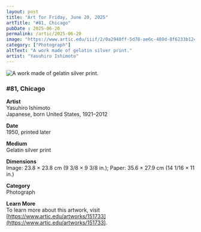 ```yaml
---
layout: post
title: "Art for Friday, June 20, 2025"
artTitle: "#81, Chicago"
pubDate : 2025-06-20
permalink: /artic/2025-06-20
image: "https://www.artic.edu/iiif/2/0a2940ff-5d78-ae6c-480d-8f6233b12493/full/1686,/0/default.jpg"
category: ["Photograph"]
altText: "A work made of gelatin silver print."
artist: "Yasuhiro Ishimoto"
---
```

 
<img src='https://www.artic.edu/iiif/2/0a2940ff-5d78-ae6c-480d-8f6233b12493/full/1686,/0/default.jpg' alt='A work made of gelatin silver print.' style='border-radius=5px'> 
 
### #81, Chicago
 
**Artist**<br>
Yasuhiro Ishimoto<br>
Japanese, born United States, 1921–2012
 
**Date**<br>
1950, printed later
 
**Medium**<br>
Gelatin silver print
 
**Dimensions**<br>
Image: 23.8 × 23.8 cm (9 3/8 × 9 3/8 in.); Paper: 35.6 × 27.9 cm (14 1/16 × 11 in.)
 
**Category**<br>
Photograph
 
**Learn More**<br>
To learn more about this artwork, visit [https://www.artic.edu/artworks/151733](https://www.artic.edu/artworks/151733).